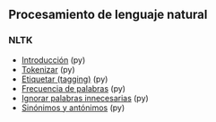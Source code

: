 ## Procesamiento de lenguaje natural

### NLTK
- [Introducción](https://github.com/mondeja/fullstack/tree/master/backend/src/analisis_de_datos/npl/python/nltk/intro.py) (py)
- [Tokenizar](https://github.com/mondeja/fullstack/tree/master/backend/src/analisis_de_datos/npl/python/nltk/tok.py) (py)
- [Etiquetar (tagging)](https://github.com/mondeja/fullstack/tree/master/backend/src/analisis_de_datos/npl/python/nltk/tagging.py) (py)
- [Frecuencia de palabras](https://github.com/mondeja/fullstack/tree/master/backend/src/analisis_de_datos/npl/python/nltk/word_freq.py) (py)
- [Ignorar palabras innecesarias](https://github.com/mondeja/fullstack/tree/master/backend/src/analisis_de_datos/npl/python/nltk/stop_words.py) (py)
- [Sinónimos y antónimos](https://github.com/mondeja/fullstack/tree/master/backend/src/analisis_de_datos/npl/python/nltk/synonyms_antonyms.py) (py)
